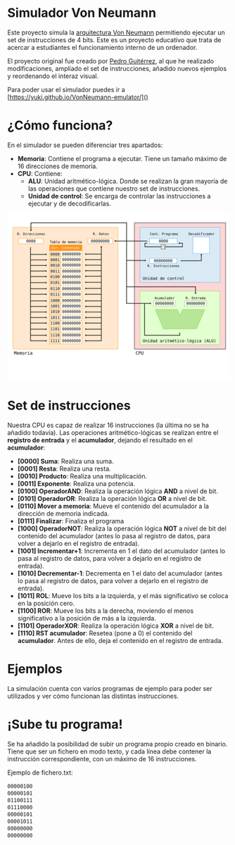 # Simulador Von Neumann

Este proyecto simula la [arquitectura Von Neumann](https://es.wikipedia.org/wiki/Arquitectura_de_Von_Neumann) permitiendo ejecutar un set de instrucciones de 4 bits. Este es un proyecto educativo que trata de acercar a estudiantes el funcionamiento interno de un ordenador.

El proyecto original fue creado por [Pedro Guitérrez](https://xitrus.es/VonNeumann/), al que he realizado modificaciones, ampliado el set de instrucciones, añadido nuevos ejemplos y reordenando el interaz visual.

Para poder usar el simulador puedes ir a [https://yuki.github.io/VonNeumann-emulator/]()


# ¿Cómo funciona?

En el simulador se pueden diferenciar tres apartados:

- **Memoria**: Contiene el programa a ejecutar. Tiene un tamaño máximo de 16 direcciones de memoria.
- **CPU**: Contiene:
  - **ALU**: Unidad aritmético-lógica. Donde se realizan la gran mayoría de las operaciones que contiene nuestro set de instrucciones.
  - **Unidad de control**: Se encarga de controlar las instrucciones a ejecutar y de decodificarlas.


![](vonneumann.svg)


# Set de instrucciones

Nuestra CPU es capaz de realizar 16 instrucciones (la última no se ha añadido todavía). Las operaciones aritmético-lógicas se realizan entre el **registro de entrada** y el **acumulador**, dejando el resultado en el **acumulador**:

- **[0000] Suma**: Realiza una suma.
- **[0001] Resta**: Realiza una resta.
- **[0010] Producto**: Realiza una multiplicación.
- **[0011] Exponente**: Realiza una potencia.
- **[0100] OperadorAND**: Realiza la operación lógica **AND** a nivel de bit.
- **[0101] OperadorOR**: Realiza la operación lógica **OR** a nivel de bit.
- **[0110] Mover a memoria**: Mueve el contenido del acumulador a la dirección de memoria indicada.
- **[0111] Finalizar**: Finaliza el programa
- **[1000] OperadorNOT**: Realiza la operación lógica **NOT** a nivel de bit del contenido del acumulador (antes lo pasa al registro de datos, para volver a dejarlo en el registro de entrada).
- **[1001] Incrementar+1**: Incrementa en 1 el dato del acumulador (antes lo pasa al registro de datos, para volver a dejarlo en el registro de entrada).
- **[1010] Decrementar-1**: Decrementa en 1 el dato del acumulador (antes lo pasa al registro de datos, para volver a dejarlo en el registro de entrada).
- **[1011] ROL**: Mueve los bits a la izquierda, y el más significativo se coloca en la posición cero.
- **[1100] ROR**: Mueve los bits a la derecha, moviendo el menos significativo a la posición de más a la izquierda.
- **[1101] OperadorXOR**: Realiza la operación lógica **XOR** a nivel de bit.
- **[1110] RST acumulador**: Resetea (pone a 0) el contenido del **acumulador**. Antes de ello, deja el contenido en el registro de entrada.


# Ejemplos

La simulación cuenta con varios programas de ejemplo para poder ser utilizados y ver cómo funcionan las distintas instrucciones.


# ¡Sube tu programa!

Se ha añadido la posibilidad de subir un programa propio creado en binario. Tiene que ser un fichero en modo texto, y cada línea debe contener la instrucción correspondiente, con un máximo de 16 instrucciones.

Ejemplo de fichero.txt:

```
00000100
00000101
01100111
01110000
00000101
00001011
00000000
00000000
```